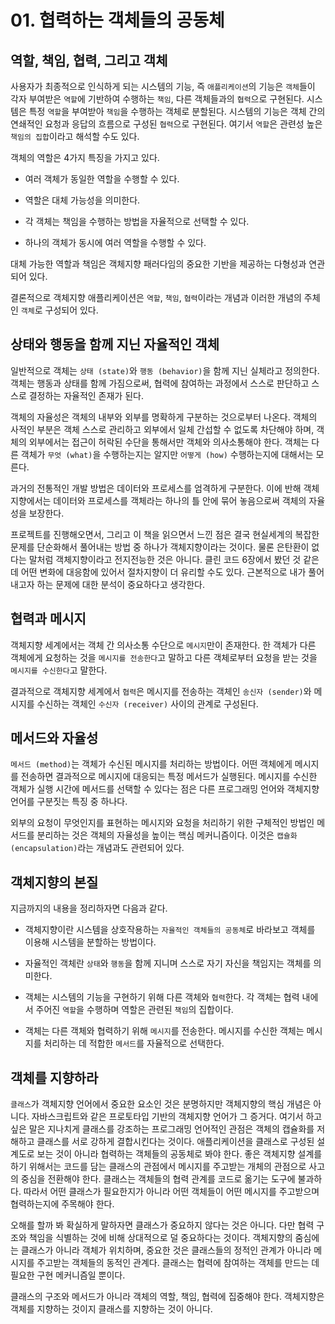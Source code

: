 # 01. 협력하는 객체들의 공동체

## 역할, 책임, 협력, 그리고 객체

사용자가 최종적으로 인식하게 되는 시스템의 기능, 즉 `애플리케이션`의 기능은 `객체`들이 각자 부여받은 `역할`에 기반하여 수행하는 `책임`, 다른 객체들과의 `협력`으로 구현된다. 시스템은 특정 `역할`을 부여받아 `책임`을 수행하는 객체로 분할된다. 시스템의 기능은 객체 간의 연쇄적인 요청과 응답의 흐름으로 구성된 `협력`으로 구현된다. 여기서 `역할`은 관련성 높은 `책임의 집합`이라고 해석할 수도 있다.

객체의 역할은 4가지 특징을 가지고 있다.

- 여러 객체가 동일한 역할을 수행할 수 있다.

- 역할은 대체 가능성을 의미한다.

- 각 객체는 책임을 수행하는 방법을 자율적으로 선택할 수 있다.

- 하나의 객체가 동시에 여러 역할을 수행할 수 있다.

대체 가능한 역할과 책임은 객체지향 패러다임의 중요한 기반을 제공하는 다형성과 연관되어 있다.

결론적으로 객체지향 애플리케이션은 `역할`, `책임`, `협력`이라는 개념과 이러한 개념의 주체인 `객체`로 구성되어 있다.

## 상태와 행동을 함께 지닌 자율적인 객체

일반적으로 객체는 `상태 (state)`와 `행동 (behavior)`을 함께 지닌 실체라고 정의한다. 객체는 행동과 상태를 함께 가짐으로써, 협력에 참여하는 과정에서 스스로 판단하고 스스로 결정하는 자율적인 존재가 된다.

객체의 자율성은 객체의 내부와 외부를 명확하게 구분하는 것으로부터 나온다. 객체의 사적인 부분은 객체 스스로 관리하고 외부에서 일체 간섭할 수 없도록 차단해야 하며, 객체의 외부에서는 접근이 허락된 수단을 통해서만 객체와 의사소통해야 한다. 객체는 다른 객체가 `무엇 (what)`을 수행하는지는 알지만 `어떻게 (how)` 수행하는지에 대해서는 모른다.

과거의 전통적인 개발 방법은 데이터와 프로세스를 엄격하게 구분한다. 이에 반해 객체지향에서는 데이터와 프로세스를 객체라는 하나의 틀 안에 묶어 놓음으로써 객체의 자율성을 보장한다.

프로젝트를 진행해오면서, 그리고 이 책을 읽으면서 느낀 점은 결국 현실세계의 복잡한 문제를 단순화해서 풀어내는 방법 중 하나가 객체지향이라는 것이다. 물론 은탄환이 없다는 말처럼 객체지향이라고 전지전능한 것은 아니다. 클린 코드 6장에서 봤던 것 같은데 어떤 변화에 대응함에 있어서 절차지향이 더 유리할 수도 있다. 근본적으로 내가 풀어내고자 하는 문제에 대한 분석이 중요하다고 생각한다.

## 협력과 메시지

객체지향 세계에서는 객체 간 의사소통 수단으로 `메시지`만이 존재한다. 한 객체가 다른 객체에게 요청하는 것을 `메시지를 전송한다`고 말하고 다른 객체로부터 요청을 받는 것을 `메시지를 수신한다`고 말한다.

결과적으로 객체지향 세계에서 `협력`은 메시지를 전송하는 객체인 `송신자 (sender)`와 메시지를 수신하는 객체인 `수신자 (receiver)` 사이의 관계로 구성된다.

## 메서드와 자율성

`메서드 (method)`는 객체가 수신된 메시지를 처리하는 방법이다. 어떤 객체에게 메시지를 전송하면 결과적으로 메시지에 대응되는 특정 메서드가 실행된다. 메시지를 수신한 객체가 실행 시간에 메서드를 선택할 수 있다는 점은 다른 프로그래밍 언어와 객체지향 언어를 구분짓는 특징 중 하나다.

외부의 요청이 무엇인지를 표현하는 메시지와 요청을 처리하기 위한 구체적인 방법인 메서드를 분리하는 것은 객체의 자율성을 높이는 핵심 메커니즘이다. 이것은 `캡슐화 (encapsulation)`라는 개념과도 관련되어 있다.

## 객체지향의 본질

지금까지의 내용을 정리하자면 다음과 같다.

- 객체지향이란 시스템을 상호작용하는 `자율적인 객체들의 공동체`로 바라보고 객체를 이용해 시스템을 분할하는 방법이다.

- 자율적인 객체란 `상태`와 `행동`을 함께 지니며 스스로 자기 자신을 책임지는 객체를 의미한다.

- 객체는 시스템의 기능을 구현하기 위해 다른 객체와 `협력`한다. 각 객체는 협력 내에서 주어진 `역할`을 수행하며 역할은 관련된 `책임`의 집합이다.

- 객체는 다른 객체와 협력하기 위해 `메시지`를 전송한다. 메시지를 수신한 객체는 메시지를 처리하는 데 적합한 `메서드`를 자율적으로 선택한다.

## 객체를 지향하라

`클래스`가 객체지향 언어에서 중요한 요소인 것은 분명하지만 객체지향의 핵심 개념은 아니다. 자바스크립트와 같은 프로토타입 기반의 객체지향 언어가 그 증거다. 여기서 하고싶은 말은 지나치게 클래스를 강조하는 프로그래밍 언어적인 관점은 객체의 캡슐화를 저해하고 클래스를 서로 강하게 결합시킨다는 것이다. 애플리케이션을 클래스로 구성된 설계도로 보는 것이 아니라 협력하는 객체들의 공동체로 봐야 한다. 좋은 객체지향 설계를 하기 위해서는 코드를 담는 클래스의 관점에서 메시지를 주고받는 개체의 관점으로 사고의 중심을 전환해야 한다. 클래스는 객체들의 협력 관계를 코드로 옮기는 도구에 불과하다. 따라서 어떤 클래스가 필요한지가 아니라 어떤 객체들이 어떤 메시지를 주고받으며 협력하는지에 주목해야 한다.

오해를 할까 봐 확실하게 말하자면 클래스가 중요하지 않다는 것은 아니다. 다만 협력 구조와 책임을 식별하는 것에 비해 상대적으로 덜 중요하다는 것이다. 객체지향의 줌심에는 클래스가 아니라 객체가 위치하며, 중요한 것은 클래스들의 정적인 관계가 아니라 메시지를 주고받는 객체들의 동적인 관계다. 클래스는 협력에 참여하는 객체를 만드는 데 필요한 구현 메커니즘일 뿐이다.

클래스의 구조와 메서드가 아니라 객체의 역할, 책임, 협력에 집중해야 한다. 객체지향은 객체를 지향하는 것이지 클래스를 지향하는 것이 아니다.
